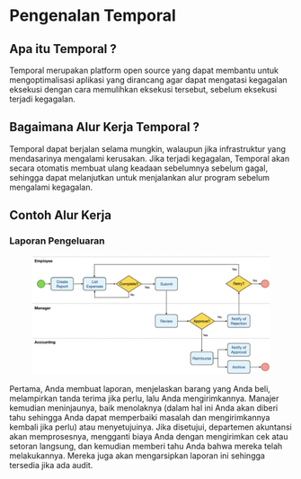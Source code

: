 # Pengenalan Temporal

## Apa itu Temporal ?

Temporal merupakan platform open source yang dapat membantu untuk mengoptimalisasi aplikasi yang dirancang agar dapat mengatasi kegagalan eksekusi dengan cara memulihkan eksekusi tersebut, sebelum eksekusi terjadi kegagalan.



## Bagaimana Alur Kerja Temporal ?

Temporal dapat berjalan selama mungkin, walaupun jika infrastruktur yang mendasarinya mengalami kerusakan. Jika terjadi kegagalan, Temporal akan secara otomatis membuat ulang keadaan sebelumnya sebelum gagal, sehingga dapat melanjutkan untuk menjalankan alur program sebelum mengalami kegagalan.



## Contoh Alur Kerja

### Laporan Pengeluaran

<figure><img src="../.gitbook/assets/image.png" alt=""><figcaption></figcaption></figure>

Pertama, Anda membuat laporan, menjelaskan barang yang Anda beli, melampirkan tanda terima jika perlu, lalu Anda mengirimkannya. Manajer kemudian meninjaunya, baik menolaknya (dalam hal ini Anda akan diberi tahu sehingga Anda dapat memperbaiki masalah dan mengirimkannya kembali jika perlu) atau menyetujuinya. Jika disetujui, departemen akuntansi akan memprosesnya, mengganti biaya Anda dengan mengirimkan cek atau setoran langsung, dan kemudian memberi tahu Anda bahwa mereka telah melakukannya. Mereka juga akan mengarsipkan laporan ini sehingga tersedia jika ada audit.
